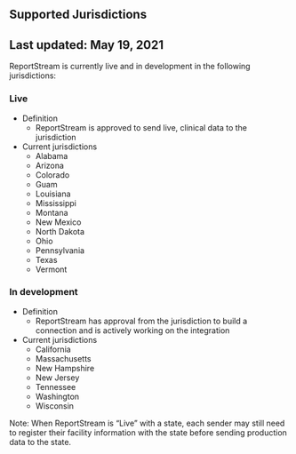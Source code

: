 ## Supported Jurisdictions

## Last updated: May 19, 2021

ReportStream is currently live and in development in the following jurisdictions:  

### Live
* Definition 
  * ReportStream is approved to send live, clinical data to the jurisdiction
* Current jurisdictions
  * Alabama
  * Arizona 
  * Colorado 
  * Guam
  * Louisiana 
  * Mississippi 
  * Montana 
  * New Mexico 
  * North Dakota 
  * Ohio 
  * Pennsylvania 
  * Texas 
  * Vermont 


### In development 
* Definition 
  * ReportStream has approval from the jurisdiction to build a connection and is actively working on the integration
* Current jurisdictions
  * California 
  * Massachusetts 
  * New Hampshire 
  * New Jersey 
  * Tennessee
  * Washington 
  * Wisconsin 

Note: When ReportStream is “Live” with a state, each sender may still need to register their facility information with the state before sending production data to the state. 
